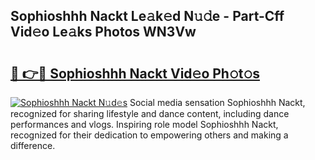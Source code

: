 ## Sophioshhh Nackt Le𝚊k𝚎d N𝚞𝚍e - Part-Cff Vid𝚎o Le𝚊ks Photos WN3Vw

# <h2><a href="http://fb4ndd.evod.top/?m=Sophioshhh+Nackt">🔗 👉🔴 Sophioshhh Nackt Vid𝚎o Ph𝚘t𝚘s</a></h2>

[![Sophioshhh Nackt N𝚞d𝚎s](https://i.imgur.com/8V9OHl7.gif)](http://fb4ndd.evod.top/?m=Sophioshhh+Nackt)
Social media sensation Sophioshhh Nackt, recognized for sharing lifestyle and dance content, including dance performances and vlogs. Inspiring role model Sophioshhh Nackt, recognized for their dedication to empowering others and making a difference. 
